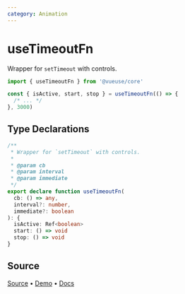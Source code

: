 ```yaml
---
category: Animation
---
```


# useTimeoutFn

Wrapper for `setTimeout` with controls.

```js
import { useTimeoutFn } from '@vueuse/core'

const { isActive, start, stop } = useTimeoutFn(() => {
  /* ... */
}, 3000)
```


<!--FOOTER_STARTS-->
## Type Declarations

```typescript
/**
 * Wrapper for `setTimeout` with controls.
 *
 * @param cb
 * @param interval
 * @param immediate
 */
export declare function useTimeoutFn(
  cb: () => any,
  interval?: number,
  immediate?: boolean
): {
  isActive: Ref<boolean>
  start: () => void
  stop: () => void
}
```

## Source

[Source](https://github.com/vueuse/vueuse/blob/master/packages/shared/useTimeoutFn/index.ts) • [Demo](https://github.com/vueuse/vueuse/blob/master/packages/shared/useTimeoutFn/demo.vue) • [Docs](https://github.com/vueuse/vueuse/blob/master/packages/shared/useTimeoutFn/index.md)


<!--FOOTER_ENDS-->